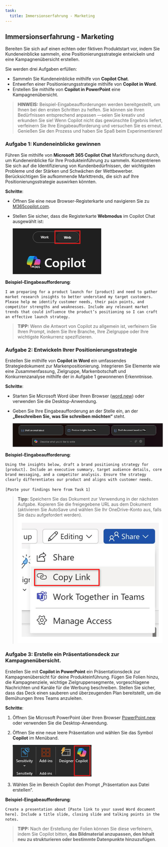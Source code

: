 ```yaml
---
task:
  title: Immersionserfahrung - Marketing
---
```


## Immersionserfahrung - Marketing  

Bereiten Sie sich auf einen echten oder fiktiven Produktstart vor, indem Sie Kundeneinblicke sammeln, eine Positionierungsstrategie entwickeln und eine Kampagnenübersicht erstellen.  

Sie werden drei Aufgaben erfüllen:  

- Sammeln Sie Kundeneinblicke mithilfe von **Copilot Chat**.  
- Entwerfen einer Positionierungsstrategie mithilfe von **Copilot in Word**.  
- Erstellen Sie mithilfe von **Copilot in PowerPoint** eine Kampagnenübersicht.  

> **HINWEIS:** Beispiel-Eingabeaufforderungen werden bereitgestellt, um Ihnen bei den ersten Schritten zu helfen. Sie können sie Ihren Bedürfnissen entsprechend anpassen —seien Sie kreativ und erkunden Sie sie! Wenn Copilot nicht das gewünschte Ergebnis liefert, verfeinern Sie Ihre Eingabeaufforderung und versuchen Sie es erneut. Genießen Sie den Prozess und haben Sie Spaß beim Experimentieren!  

### Aufgabe 1: Kundeneinblicke gewinnen  

Führen Sie mithilfe von **Microsoft 365 Copilot Chat** Marktforschung durch, um Kundeneinblicke für Ihre Produkteinführung zu sammeln. Konzentrieren Sie sich auf die Identifizierung von Kundenbedürfnissen, der wichtigsten Probleme und der Stärken und Schwächen der Wettbewerber. Berücksichtigen Sie aufkommende Markttrends, die sich auf Ihre Positionierungsstrategie auswirken könnten.

**Schritte**:

- Öffnen Sie eine neue Browser-Registerkarte und navigieren Sie zu [M365copilot.com](https://m365copilot.com/).  
- Stellen Sie sicher, dass die Registerkarte **Webmodus** im Copilot Chat ausgewählt ist:

    ![Screenshot der Registerkarte „Arbeitsmodus".](../Prompts/Media/web-mode.png)

**Beispiel-Eingabeaufforderung**:  

```text
I am preparing for a product launch for [product] and need to gather market research insights to better understand my target customers. Please help me identify customer needs, their pain points, and competitor strengths and weaknesses. Include any relevant market trends that could influence the product’s positioning so I can craft an effective launch strategy.
```

> **TIPP:** Wenn die Antwort von Copilot zu allgemein ist, verfeinern Sie Ihren Prompt, indem Sie Ihre Branche, Ihre Zielgruppe oder Ihre wichtigste Konkurrenz spezifizieren.

### Aufgabe 2: Entwickeln Ihrer Positionierungsstrategie  

Erstellen Sie mithilfe von **Copilot in Word** ein umfassendes Strategiedokument zur Markenpositionierung. Integrieren Sie Elemente wie eine Zusammenfassung, Zielgruppe, Markenbotschaft und Konkurrenzanalyse mithilfe der in Aufgabe 1 gewonnenen Erkenntnisse.  

**Schritte**:

- Starten Sie Microsoft Word über Ihren Browser ([word.new](https://word.new)) oder verwenden Sie die Desktop-Anwendung.
- Geben Sie Ihre Eingabeaufforderung an der Stelle ein, an der **„Beschreiben Sie, was Sie schreiben möchten“** steht.

    ![Screenshot mit Copilot in Word.](../Prompts/Media/draft-with-copilot.png)

**Beispiel-Eingabeaufforderung**:  

```text
Using the insights below, draft a brand positioning strategy for [product]. Include an executive summary, target audience details, core brand messaging, and a competitor analysis. Ensure the strategy clearly differentiates our product and aligns with customer needs.

[Paste your findings here from Task 1]
```

> **Tipp:** Speichern Sie das Dokument zur Verwendung in der nächsten Aufgabe. Kopieren Sie die freigegebene URL aus dem Dokument (aktivieren Sie AutoSave und wählen Sie Ihr OneDrive-Konto aus, falls Sie dazu aufgefordert werden).
> ![Link freigeben.](../Demos/Media/share-menu-with-copy-link-9fd1c60a.png)

### Aufgabe 3: Erstelle ein Präsentationsdeck zur Kampagnenübersicht.  

Erstellen Sie mit **Copilot in PowerPoint** ein Präsentationsdeck zur Kampagnenübersicht für deine Produkteinführung. Fügen Sie Folien hinzu, die Kampagnenziele, wichtige Zielgruppensegmente, vorgeschlagene Nachrichten und Kanäle für die Werbung beschreiben. Stellen Sie sicher, dass das Deck einen sauberen und überzeugenden Plan bereitstellt, um die Bemühungen Ihres Teams anzuleiten.

**Schritte**:

1. Öffnen Sie Microsoft PowerPoint über Ihren Browser [PowerPoint.new](https://PowerPoint.new) oder verwenden Sie die Desktop-Anwendung.

1. Öffnen Sie eine neue leere Präsentation und wählen Sie das Symbol **Copilot** im Menüband.

    ![Copilot im Menüband](../Prompts/Media/copilot-ribbon-powerpoint.png)

1. Wählen Sie im Bereich Copilot den Prompt „Präsentation aus Datei erstellen“.

**Beispiel-Eingabeaufforderung**:  

```text
Create a presentation about [Paste link to your saved Word document here]. Include a title slide, closing slide and talking points in the notes. 
```

> **TIPP:** Nach der Erstellung der Folien können Sie diese verfeinern, indem Sie Copilot bitten, **das Bildmaterial anzupassen, den Inhalt neu zu strukturieren oder bestimmte Datenpunkte hinzuzufügen**.
